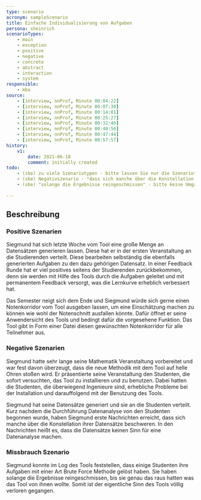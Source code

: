 ```yaml
---
type: scenario
acronym: sampleScenario
title: Einfache Individualisierung von Aufgaben
persona: sheinrich
scenarioTypes:
    - main
    - exception
    - positive
    - negative
    - concrete
    - abstract
    - interaction
    - system
responsible:
    - mba
source:
    - [interview, nnProf, Minute 00:04:22]
    - [interview, nnProf, Minute 00:07:30]
    - [interview, nnProf, Minute 00:14:01]
    - [interview, nnProf, Minute 00:25:27]
    - [interview, nnProf, Minute 00:32:46]
    - [interview, nnProf, Minute 00:40:56]
    - [interview, nnProf, Minute 00:47:44]
    - [interview, nnProf, Minute 00:57:57]
history:
    v1:
        date: 2021-06-18
        comment: initially created
todo:        
    - (sbe) zu viele Szenariotypen - bitte lassen Sie nur die Szenariotypen oben im Front Matter übrig lassen, für die es auch wirklich ein Szenario gibt
    - (sbe) Negativszenario - "dass sich manche über die Konstellation ihrer Datensätze beschweren. In den Nachrichten heißt es, dass die Datensätze keinen Sinn für eine Datenanalyse machen." - Das klingt nach einem Bug im Tool? Wenn dem so ist - so etwas wird grundsätzlich nicht modelliert, man nimmt immer an, dass das System fehlerfrei läuft. Negativszenario heißt, dass das Tool falsch oder missbräuchlich benutzt wird, entweder von Siegmund oder seinen Studies. Vielleicht kann man das Negativszenario in diese Richtung "drehen".
    - (sbe) "solange die Ergebnisse reingeschmissen" - bitte keine Umgangssprache in Szenarien.
     
---
```


## Beschreibung

### Positive Szenarien

Siegmund hat sich letzte Woche vom Tool eine große Menge an Datensätzen generieren lassen. Diese hat er in der ersten Veranstaltung an die Studierenden verteilt. Diese bearbeiten selbständig die ebenfalls generierten Aufgaben zu den dazu gehörigen Datensatz. In einer Feedback Runde hat er viel positives seitens der Studierenden zurückbekommen, denn sie werden mit Hilfe des Tools durch die Aufgaben geleitet und mit permanentem Feedback versorgt, was die Lernkurve erheblich verbessert hat.

Das Semester neigt sich dem Ende und Siegmund würde sich gerne einen Notenkorridor vom Tool ausgeben lassen, um eine Einschätzung machen zu können wie wohl der Notenschnitt ausfallen könnte. Dafür öffnet er seine Anwendersicht des Tools und bedingt dafür die vorgesehene Funktion. Das Tool gibt in Form einer Datei diesen gewünschten Notenkorridor für alle Teilnehmer aus.

### Negative Szenarien

Siegmund hatte sehr lange seine Mathematik Veranstaltung vorbereitet und war fest davon überzeugt, dass die neue Methodik mit dem Tool auf helle Ohren stoßen wird. Er präsentierte seine Veranstaltung den Studenten, die sofort versuchten, das Tool zu installieren und zu benutzen. Dabei hatten die Studenten, die überwiegend Ingenieure sind, erhebliche Probleme bei der Installation und darauffolgend mit der Benutzung des Tools.

Siegmund hat seine Datensätze generiert und sie an die Studenten verteilt. Kurz nachdem die Durchführung Datenanalyse von den Studenten begonnen wurde, haben Siegmund erste Nachrichten erreicht, dass sich manche über die Konstellation ihrer Datensätze beschweren. In den Nachrichten heißt es, dass die Datensätze keinen Sinn für eine Datenanalyse machen. 

### Missbrauch Szenario

Siegmund konnte im Log des Tools feststellen, dass einige Studenten ihre Aufgaben mit einer Art Brute Force Methode gelöst haben. Sie haben solange die Ergebnisse reingeschmissen, bis sie genau das raus hatten was das Tool von ihnen wollte. Somit ist der eigentliche Sinn des Tools völlig verloren gegangen. 
